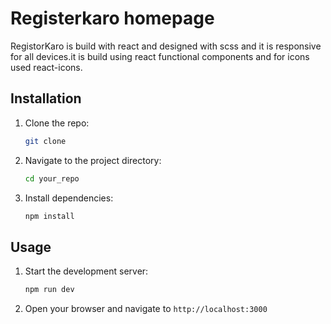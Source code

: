 # Registerkaro homepage

RegistorKaro is build with react and designed with scss and it is responsive for all devices.it is build using react functional components and for icons used react-icons.
## Installation

1. Clone the repo:
   ```sh
   git clone
   ```
2. Navigate to the project directory:
   ```sh
   cd your_repo
   ```
3. Install dependencies:
   ```sh
   npm install
   ```

## Usage

1. Start the development server:
   ```sh
   npm run dev
   ```
2. Open your browser and navigate to `http://localhost:3000`
